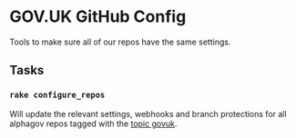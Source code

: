 # GOV.UK GitHub Config

Tools to make sure all of our repos have the same settings.

## Tasks

### `rake configure_repos`

Will update the relevant settings, webhooks and branch protections for all alphagov
repos tagged with the [topic govuk](https://github.com/search?q=topic%3Agovuk+org%3Aalphagov+fork%3Atrue).
